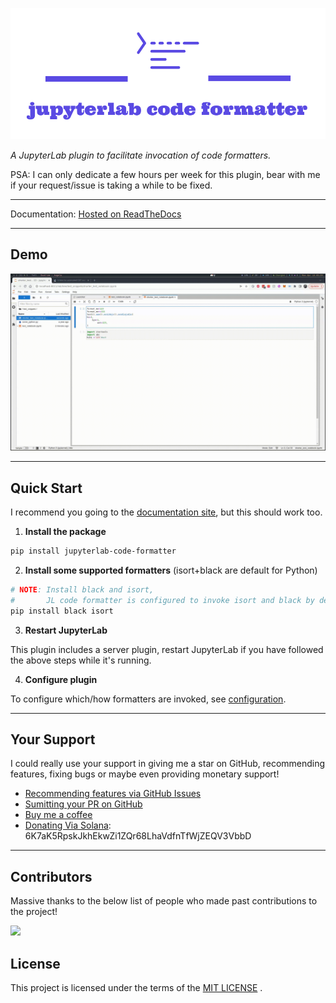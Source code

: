 ![](docs/logo.png)

*A JupyterLab plugin to facilitate invocation of code formatters.*

PSA: I can only dedicate a few hours per week for this plugin, bear with me if your request/issue is taking a while to be fixed.

----

Documentation: [Hosted on ReadTheDocs](https://jupyterlab-code-formatter.readthedocs.io/)

----

## Demo

![](docs/_static/format-all.gif)

----

## Quick Start

I recommend you going to the [documentation site](https://jupyterlab-code-formatter.readthedocs.io/#quick-start), but this should work too.

1. **Install the package**
```bash
pip install jupyterlab-code-formatter
```

2. **Install some supported formatters** (isort+black are default for Python)
```bash
# NOTE: Install black and isort,
#       JL code formatter is configured to invoke isort and black by default
pip install black isort
```

3. **Restart JupyterLab**

This plugin includes a server plugin, restart JupyterLab if you have followed the above steps while it's running.

4. **Configure plugin**

To configure which/how formatters are invoked, see [configuration](https://jupyterlab-code-formatter.readthedocs.io/configuration.html).

----

## Your Support

I could really use your support in giving me a star on GitHub, recommending features, fixing bugs or maybe even providing monetary support!

- [Recommending features via GitHub Issues](https://github.com/ryantam626/jupyterlab_code_formatter/issues)
- [Sumitting your PR on GitHub](https://github.com/ryantam626/jupyterlab_code_formatter/pulls)
- [Buy me a coffee](https://www.buymeacoffee.com/ryantam626)
- [Donating Via Solana](https://solana.com/): 6K7aK5RpskJkhEkwZi1ZQr68LhaVdfnTfWjZEQV3VbbD

----

## Contributors

Massive thanks to the below list of people who made past contributions to the project!

<a href="https://github.com/ryantam626/jupyterlab_code_formatter/graphs/contributors">
  <img src="https://contrib.rocks/image?repo=ryantam626/jupyterlab_code_formatter" />
</a>

## License

This project is licensed under the terms of the [MIT LICENSE](LICENSE) .
